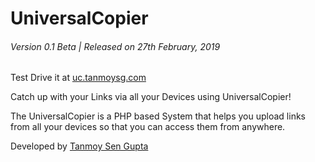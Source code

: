 # UniversalCopier

###### Version 0.1 Beta | Released on 27th February, 2019

Test Drive it at [uc.tanmoysg.com](http://uc.tanmoysg.com)


Catch up with your Links via all your Devices using UniversalCopier!

The UniversalCopier is a PHP based System that helps you upload links from all your devices so that you can access them from anywhere.

Developed by [Tanmoy Sen Gupta](http://tanmoysg.com) 

